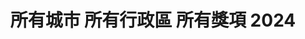 ---
title: "所有城市 所有行政區 所有獎項 2024"
keywords:
  - 美食競賽
  - 台灣美食
  - 美食精選
datePublished: "2025-06-30"
dateModified: "2025-07-01"
city: "所有城市"
district: "所有行政區"
award: "所有獎項"
year: "2024"
page: 2
count: 406

restaurants:
  - name: "Ad astra"
    address: "台北市中山區中山北路二段45巷23號"
    phone: ""
    geo: "25.054510077740353, 121.52409925203494"
    google_map: "https://maps.app.goo.gl/ckoSsMNEWfXxbEwRA"
    footinder: "https://footinder.com.tw/%e5%8f%b0%e5%8c%97%e5%b8%82%e4%b8%ad%e5%b1%b1%e5%8d%80/52852/"
    official: "https://www.adastra.com.tw/"
    award:
    - name: "500盤"
      year: "2024"
  - name: "鼎泰豐"
    address: "分店眾多請自行搜尋"
    phone: ""
    geo: ""
    google_map: "https://www.google.com/maps/search/%E9%BC%8E%E6%B3%B0%E8%B1%90/@25.0779634,121.5403163,13z/data=!3m1!4b1?entry=ttu&g_ep=EgoyMDI1MDYxNi4wIKXMDSoASAFQAw%3D%3D"
    footinder: "https://footinder.com.tw/%E5%8F%B0%E5%8C%97%E5%B8%82%E5%A4%A7%E5%AE%89%E5%8D%80/31446/"
    official: "https://www.dintaifung.com.tw/"
    award:
    - name: "500盤"
      year: "2024"
  - name: "海倫鮮土司施家粵菜"
    address: "台北市大安區浦城街9-4號"
    phone: "0930612789"
    geo: "25.024700948829437, 121.52720306195057"
    google_map: "https://maps.app.goo.gl/upKYDbHcZoHWYhZU9"
    footinder: "https://footinder.com.tw/%E5%8F%B0%E5%8C%97%E5%B8%82%E5%A4%A7%E5%AE%89%E5%8D%80/362101/"
    official: "https://www.facebook.com/aluenbaker"
    award:
    - name: "500盤"
      year: "2024"
  - name: "盈科EIKA"
    address: "台北市大同區民樂街58號"
    phone: "0225506863"
    geo: "25.05747948001781, 121.51051499826605"
    google_map: "https://maps.app.goo.gl/qvcHzwEWBfE2aWkF6"
    footinder: "https://footinder.com.tw/%E5%8F%B0%E5%8C%97%E5%B8%82%E5%A4%A7%E5%90%8C%E5%8D%80/362105/"
    official: "https://eika.tw/"
    award:
    - name: "500盤"
      year: "2024"
  - name: "TUTTO BELLO"
    address: "台北市中山區雙城街25巷15號1樓"
    phone: "0225923355"
    geo: "25.0662700179023, 121.52535190679987"
    google_map: "https://maps.app.goo.gl/qXdwx3EQkqstWGeG9"
    footinder: "https://footinder.com.tw/%E5%8F%B0%E5%8C%97%E5%B8%82%E4%B8%AD%E5%B1%B1%E5%8D%80/31289/"
    official: "http://www.tuttobello.com.tw/"
    award:
    - name: "500盤"
      year: "2024"
  - name: "JL STUDIO"
    address: "台中市南屯區益豐路四段689號2樓"
    phone: "0423803570"
    geo: "24.15048684063746, 120.62854305823515"
    google_map: "https://maps.app.goo.gl/nk9Mg95M5nRLidjAA"
    footinder: "https://footinder.com.tw/%e5%8f%b0%e4%b8%ad%e5%b8%82%e5%8d%97%e5%b1%af%e5%8d%80/411/"
    official: "https://jlstudiotw.com/"
    award:
    - name: "500盤"
      year: "2024"
  - name: "TIPSY Sparrow"
    address: "台北市信義區松仁路38號遠東百貨鼎泰豐對面"
    phone: "0266228068"
    geo: "25.03820524947258, 121.56805583836135"
    google_map: "https://maps.app.goo.gl/zg7UATFJBHzPApa49"
    footinder: "https://footinder.com.tw/%E5%8F%B0%E5%8C%97%E5%B8%82%E4%BF%A1%E7%BE%A9%E5%8D%80/362103/"
    official: "https://www.lemeridien-taipei.com/websev?lang=zh-tw&ref=pages&id=675"
    award:
    - name: "500盤"
      year: "2024"
  - name: "EMBERS"
    address: "台北市大安區仁愛路四段122巷24號"
    phone: "0277515598"
    geo: "25.03590358301415, 121.5501756808743"
    google_map: "https://maps.app.goo.gl/BDrqN9jA3JANWghY6"
    footinder: "https://footinder.com.tw/%E5%8F%B0%E5%8C%97%E5%B8%82%E5%A4%A7%E5%AE%89%E5%8D%80/8741/"
    official: "https://www.embersdining.com/"
    award:
    - name: "500盤"
      year: "2024"
  - name: "三六食府"
    address: "台北市大安區師大路92巷13號"
    phone: "0227785899"
    geo: "25.022770935500752, 121.52747976160077"
    google_map: "https://maps.app.goo.gl/ugsFgGTdWaN53mbb8"
    footinder: "https://footinder.com.tw/%E5%8F%B0%E5%8C%97%E5%B8%82%E5%A4%A7%E5%AE%89%E5%8D%80/7857/"
    official: "https://www.facebook.com/36kitchen/"
    award:
    - name: "500盤"
      year: "2024"
---